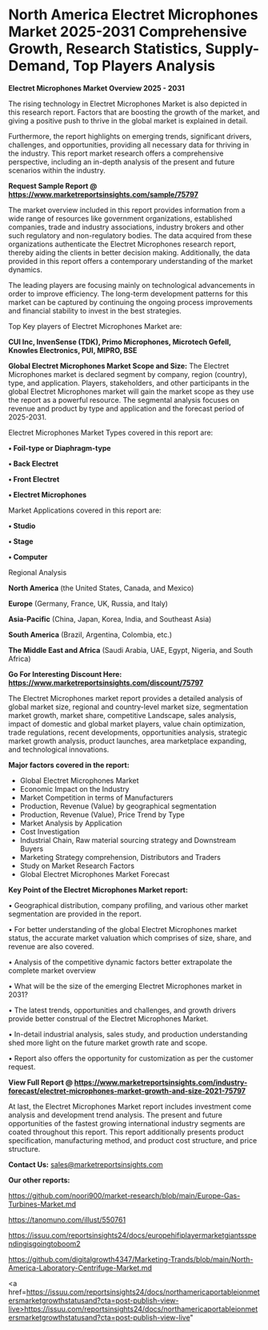 # North America Electret Microphones Market 2025-2031 Comprehensive Growth, Research Statistics, Supply-Demand,  Top Players Analysis

<Strong> Electret Microphones Market Overview 2025 - 2031</strong>

The rising technology in Electret Microphones Market is also depicted in this research report. Factors that are boosting the growth of the market, and giving a positive push to thrive in the global market is explained in detail.

Furthermore, the report highlights on emerging trends, significant drivers, challenges, and opportunities, providing all necessary data for thriving in the industry. This report market research offers a comprehensive perspective, including an in-depth analysis of the present and future scenarios within the industry.

<strong>Request Sample Report @ <a href=https://www.marketreportsinsights.com/sample/75797>https://www.marketreportsinsights.com/sample/75797</a></strong>

The market overview included in this report provides information from a wide range of resources like government organizations, established companies, trade and industry associations, industry brokers and other such regulatory and non-regulatory bodies. The data acquired from these organizations authenticate the Electret Microphones research report, thereby aiding the clients in better decision making. Additionally, the data provided in this report offers a contemporary understanding of the market dynamics.

The leading players are focusing mainly on technological advancements in order to improve efficiency. The long-term development patterns for this market can be captured by continuing the ongoing process improvements and financial stability to invest in the best strategies.

Top Key players of Electret Microphones Market are:

<strong>CUI Inc, InvenSense (TDK), Primo Microphones, Microtech Gefell, Knowles Electronics, PUI, MIPRO, BSE</strong>

<strong><b>Global Electret Microphones Market Scope and Size:</b></strong>
The Electret Microphones market is declared segment by company, region (country), type, and application. Players, stakeholders, and other participants in the global Electret Microphones market will gain the market scope as they use the report as a powerful resource. The segmental analysis focuses on revenue and product by type and application and the forecast period of 2025-2031.

Electret Microphones Market Types covered in this report are:

<strong>• Foil-type or Diaphragm-type

• Back Electret

• Front Electret

• Electret Microphones</strong>

Market Applications covered in this report are:

<strong>• Studio

• Stage

• Computer</strong> 

Regional Analysis

<strong>North America</strong> (the United States, Canada, and Mexico)

<strong>Europe</strong> (Germany, France, UK, Russia, and Italy)

<strong>Asia-Pacific</strong> (China, Japan, Korea, India, and Southeast Asia)

<strong>South America</strong> (Brazil, Argentina, Colombia, etc.)

<strong>The Middle East and Africa</strong> (Saudi Arabia, UAE, Egypt, Nigeria, and South Africa)

<strong>Go For Interesting Discount Here: <a href=https://www.marketreportsinsights.com/discount/75797>https://www.marketreportsinsights.com/discount/75797</a></strong>

The Electret Microphones market report provides a detailed analysis of global market size, regional and country-level market size, segmentation market growth, market share, competitive Landscape, sales analysis, impact of domestic and global market players, value chain optimization, trade regulations, recent developments, opportunities analysis, strategic market growth analysis, product launches, area marketplace expanding, and technological innovations.

<strong><b>Major factors covered in the report:</b></strong>
<ul>
  <li>Global Electret Microphones Market </li>
  <li>Economic Impact on the Industry</li>
  <li>Market Competition in terms of Manufacturers</li>
  <li>Production, Revenue (Value) by geographical segmentation</li>
  <li>Production, Revenue (Value), Price Trend by Type</li>
  <li>Market Analysis by Application</li>
  <li>Cost Investigation</li>
  <li>Industrial Chain, Raw material sourcing strategy and Downstream Buyers</li>
  <li>Marketing Strategy comprehension, Distributors and Traders</li>
  <li>Study on Market Research Factors</li>
  <li>Global Electret Microphones Market Forecast</li>
</ul>

<strong><b>Key Point of the Electret Microphones Market report:</b></strong>

• Geographical distribution, company profiling, and various other market segmentation are provided in the report.

• For better understanding of the global Electret Microphones market status, the accurate market valuation which comprises of size, share, and revenue are also covered.

• Analysis of the competitive dynamic factors better extrapolate the complete market overview

• What will be the size of the emerging Electret Microphones market in 2031?

• The latest trends, opportunities and challenges, and growth drivers provide better construal of the Electret Microphones Market.

• In-detail industrial analysis, sales study, and production understanding shed more light on the future market growth rate and scope.

• Report also offers the opportunity for customization as per the customer request.

<strong><b>View Full Report @ <a href=https://www.marketreportsinsights.com/industry-forecast/electret-microphones-market-growth-and-size-2021-75797>https://www.marketreportsinsights.com/industry-forecast/electret-microphones-market-growth-and-size-2021-75797</a></b></strong>


At last, the Electret Microphones Market report includes investment come analysis and development trend analysis. The present and future opportunities of the fastest growing international industry segments are coated throughout this report. This report additionally presents product specification, manufacturing method, and product cost structure, and price structure.

<strong>Contact Us:</strong>
sales@marketreportsinsights.com

<strong>Our other reports:</strong>

<a href=https://github.com/noori900/market-research/blob/main/Europe-Gas-Turbines-Market.md>https://github.com/noori900/market-research/blob/main/Europe-Gas-Turbines-Market.md</a>

<a href=https://tanomuno.com/illust/550761>https://tanomuno.com/illust/550761</a>

<a href=https://issuu.com/reportsinsights24/docs/europehifiplayermarketgiantsspendingisgoingtoboom2>https://issuu.com/reportsinsights24/docs/europehifiplayermarketgiantsspendingisgoingtoboom2</a>

<a href=https://github.com/digitalgrowth4347/Marketing-Trands/blob/main/North-America-Laboratory-Centrifuge-Market.md>https://github.com/digitalgrowth4347/Marketing-Trands/blob/main/North-America-Laboratory-Centrifuge-Market.md</a>

<a href=https://issuu.com/reportsinsights24/docs/northamericaportableionmetersmarketgrowthstatusand?cta=post-publish-view-live>https://issuu.com/reportsinsights24/docs/northamericaportableionmetersmarketgrowthstatusand?cta=post-publish-view-live</a>"
